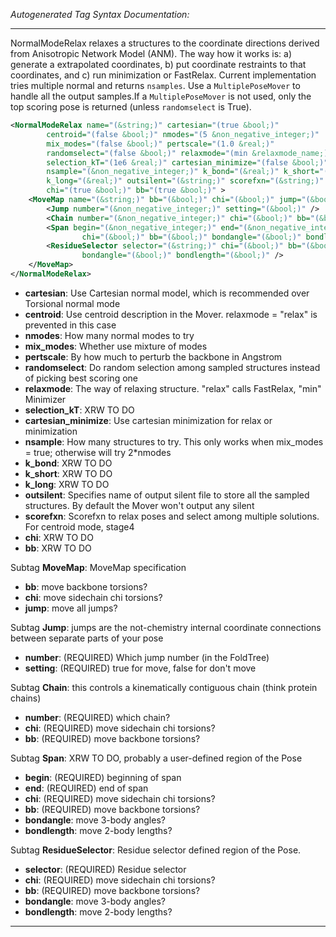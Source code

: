 <!-- THIS IS AN AUTOGENERATED FILE: Don't edit it directly, instead change the schema definition in the code itself. -->

_Autogenerated Tag Syntax Documentation:_

---
NormalModeRelax relaxes a structures to the coordinate directions derived from Anisotropic Network Model (ANM). The way how it works is: a) generate a extrapolated coordinates, b) put coordinate restraints to that coordinates, and c) run minimization or FastRelax. Current implementation tries multiple normal and returns `nsamples`. Use a `MultiplePoseMover` to handle all the output samples.If a `MultiplePoseMover` is not used, only the top scoring pose is returned (unless `randomselect` is True).

```xml
<NormalModeRelax name="(&string;)" cartesian="(true &bool;)"
        centroid="(false &bool;)" nmodes="(5 &non_negative_integer;)"
        mix_modes="(false &bool;)" pertscale="(1.0 &real;)"
        randomselect="(false &bool;)" relaxmode="(min &relaxmode_name;)"
        selection_kT="(1e6 &real;)" cartesian_minimize="(false &bool;)"
        nsample="(&non_negative_integer;)" k_bond="(&real;)" k_short="(&real;)"
        k_long="(&real;)" outsilent="(&string;)" scorefxn="(&string;)"
        chi="(true &bool;)" bb="(true &bool;)" >
    <MoveMap name="(&string;)" bb="(&bool;)" chi="(&bool;)" jump="(&bool;)" >
        <Jump number="(&non_negative_integer;)" setting="(&bool;)" />
        <Chain number="(&non_negative_integer;)" chi="(&bool;)" bb="(&bool;)" />
        <Span begin="(&non_negative_integer;)" end="(&non_negative_integer;)"
                chi="(&bool;)" bb="(&bool;)" bondangle="(&bool;)" bondlength="(&bool;)" />
        <ResidueSelector selector="(&string;)" chi="(&bool;)" bb="(&bool;)"
                bondangle="(&bool;)" bondlength="(&bool;)" />
    </MoveMap>
</NormalModeRelax>
```

-   **cartesian**: Use Cartesian normal model, which is recommended over Torsional normal mode
-   **centroid**: Use centroid description in the Mover. relaxmode = "relax" is prevented in this case
-   **nmodes**: How many normal modes to try
-   **mix_modes**: Whether use mixture of modes
-   **pertscale**: By how much to perturb the backbone in Angstrom
-   **randomselect**: Do random selection among sampled structures instead of picking best scoring one
-   **relaxmode**: The way of relaxing structure. "relax" calls FastRelax, "min" Minimizer
-   **selection_kT**: XRW TO DO
-   **cartesian_minimize**: Use cartesian minimization for relax or minimization
-   **nsample**: How many structures to try. This only works when mix_modes = true; otherwise will try 2*nmodes
-   **k_bond**: XRW TO DO
-   **k_short**: XRW TO DO
-   **k_long**: XRW TO DO
-   **outsilent**: Specifies name of output silent file to store all the sampled structures. By default the Mover won't output any silent
-   **scorefxn**: Scorefxn to relax poses and select among multiple solutions. For centroid mode, stage4
-   **chi**: XRW TO DO
-   **bb**: XRW TO DO


Subtag **MoveMap**:   MoveMap specification

-   **bb**: move backbone torsions?
-   **chi**: move sidechain chi torsions?
-   **jump**: move all jumps?


Subtag **Jump**:   jumps are the not-chemistry internal coordinate connections between separate parts of your pose

-   **number**: (REQUIRED) Which jump number (in the FoldTree)
-   **setting**: (REQUIRED) true for move, false for don't move

Subtag **Chain**:   this controls a kinematically contiguous chain (think protein chains)

-   **number**: (REQUIRED) which chain?
-   **chi**: (REQUIRED) move sidechain chi torsions?
-   **bb**: (REQUIRED) move backbone torsions?

Subtag **Span**:   XRW TO DO, probably a user-defined region of the Pose

-   **begin**: (REQUIRED) beginning of span
-   **end**: (REQUIRED) end of span
-   **chi**: (REQUIRED) move sidechain chi torsions?
-   **bb**: (REQUIRED) move backbone torsions?
-   **bondangle**: move 3-body angles?
-   **bondlength**: move 2-body lengths?

Subtag **ResidueSelector**:   Residue selector defined region of the Pose.

-   **selector**: (REQUIRED) Residue selector
-   **chi**: (REQUIRED) move sidechain chi torsions?
-   **bb**: (REQUIRED) move backbone torsions?
-   **bondangle**: move 3-body angles?
-   **bondlength**: move 2-body lengths?

---
